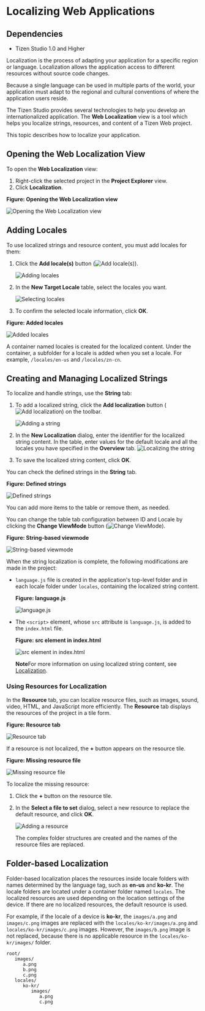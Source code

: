 # Localizing Web Applications
## Dependencies
- Tizen Studio 1.0 and Higher


Localization is the process of adapting your application for a specific region or language. Localization allows the application access to different resources without source code changes.

Because a single language can be used in multiple parts of the world, your application must adapt to the regional and cultural conventions of where the application users reside.

The Tizen Studio provides several technologies to help you develop an internationalized application. The **Web Localization** view is a tool which helps you localize strings, resources, and content of a Tizen Web project.

This topic describes how to localize your application.

## Opening the Web Localization View

To open the **Web Localization** view:

1. Right-click the selected project in the **Project Explorer** view.
2. Click **Localization**.

**Figure: Opening the Web Localization view**

![Opening the Web Localization view](./media/web_loc_open_view.png)

## Adding Locales

To use localized strings and resource content, you must add locales for them:

1. Click the **Add locale(s)** button (![Add locale(s)](./media/web_loc_icon_add_locales.png)). 

   ![Adding locales](./media/web_loc_add_locales.png)

2. In the **New Target Locale** table, select the locales you want. 

   ![Selecting locales](./media/web_loc_select_locales.png)

3. To confirm the selected locale information, click **OK**.

**Figure: Added locales**

![Added locales](./media/web_loc_locales_container.png)

A container named locales is created for the localized content. Under the container, a subfolder for a locale is added when you set a locale. For example, `/locales/en-us` and `/locales/zn-cn`.

## Creating and Managing Localized Strings

To localize and handle strings, use the **String** tab:

1. To add a localized string, click the **Add localization** button (![Add localization](./media/web_loc_icon_add_locales.png)) on the toolbar. 

   ![Adding a string](./media/web_loc_add_localization_button.png)

2. In the **New Localization** dialog, enter the identifier for the localized string content. In the table, enter values for the default locale and all the locales you have specified in the **Overview** tab. ![Localizing the string](./media/web_loc_new_localization.png)

3. To save the localized string content, click **OK**.

You can check the defined strings in the **String** tab.

**Figure: Defined strings**

![Defined strings](./media/web_loc_string_tab.png)

You can add more items to the table or remove them, as needed.

You can change the table tab configuration between ID and Locale by clicking the **Change ViewMode** button (![Change ViewMode](./media/web_loc_icon_change_viewmode.png)).

**Figure: String-based viewmode**

![String-based viewmode](./media/web_loc_change_view_mode.png)

When the string localization is complete, the following modifications are made in the project:

- `language.js` file is created in the application's top-level folder and in each locale folder under `locales`, containing the localized string content.

  **Figure: language.js**

  ![language.js](./media/web_loc_language_js.png)

- The `<script>` element, whose `src` attribute is `language.js`, is added to the `index.html` file. 

  **Figure: src element in index.html**

  ![src element in index.html](./media/web_loc_index_html.png)

  **Note**For more information on using localized string content, see [Localization](https://developer.tizen.org/development/guides/web-application/localization). 

### Using Resources for Localization

In the **Resource** tab, you can localize resource files, such as images, sound, video, HTML, and JavaScript more efficiently. The **Resource** tab displays the resources of the project in a tile form.

**Figure: Resource tab**

![Resource tab](./media/web_loc_resource_tab.png)

If a resource is not localized, the **+** button appears on the resource tile.

**Figure: Missing resource file**

![Missing resource file](./media/web_loc_missing_resource.png)

To localize the missing resource:

1. Click the **+** button on the resource tile.

2. In the **Select a file to set** dialog, select a new resource to replace the default resource, and click **OK**. 

   ![Adding a resource](./media/web_loc_select_file_dialog.png)
   
   The complex folder structures are created and the names of the resource files are replaced.

## Folder-based Localization

Folder-based localization places the resources inside locale folders with names determined by the language tag, such as **en-us** and **ko-kr**. The locale folders are located under a container folder named `locales`. The localized resources are used depending on the location settings of the device. If there are no localized resources, the default resource is used.

For example, if the locale of a device is **ko-kr**, the  `images/a.png` and `images/c.png` images are replaced with the `locales/ko-kr/images/a.png` and `locales/ko-kr/images/c.png` images. However, the `images/b.png` image is not replaced, because there is no applicable resource in the `locales/ko-kr/images/` folder.

```
root/
   images/
      a.png
      b.png
      c.png
   locales/
      ko-kr/
         images/
            a.png
            c.png
```